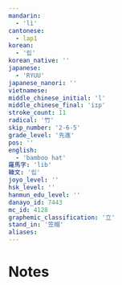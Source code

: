 ```yaml
---
mandarin:
  - 'lì'
cantonese:
  - lap1
korean:
  - '립'
korean_native: ''
japanese:
  - 'RYUU'
japanese_nanori: ''
vietnamese:
middle_chinese_initial: 'l'
middle_chinese_final: 'iɪp'
stroke_count: 11
radical: '竹'
skip_number: '2-6-5'
grade_level: '先進'
pos: ''
english:
  - 'bamboo hat'
羅馬字: 'lib'
韓文: '립'
joyo_level: ''
hsk_level: ''
hanmun_edu_level: ''
danayo_id: 7443
mc_id: 4128
graphemic_classification: '立'
stand_in: '笠帽'
aliases:
---
```


# Notes
